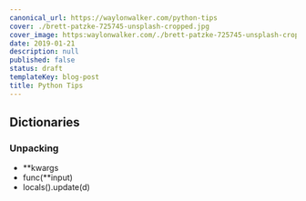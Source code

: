 ```yaml
---
canonical_url: https://waylonwalker.com/python-tips
cover: ./brett-patzke-725745-unsplash-cropped.jpg
cover_image: https:waylonwalker.com/./brett-patzke-725745-unsplash-cropped.jpg
date: 2019-01-21
description: null
published: false
status: draft
templateKey: blog-post
title: Python Tips
---
```


## Dictionaries

### Unpacking

* **kwargs
* func(**input)
* locals().update(d)

###